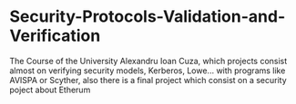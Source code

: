 # Security-Protocols-Validation-and-Verification
The Course of the University Alexandru Ioan Cuza, which projects consist almost on verifying security models, Kerberos, Lowe... with programs like AVISPA or Scyther, also there is a final project which consist on a security poject about Etherum
